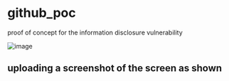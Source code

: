# github_poc
proof of concept for the information disclosure vulnerability

![image](https://user-images.githubusercontent.com/52862591/147945352-71300ef1-a282-4077-8afe-5e42e3090a9d.png)

## uploading a screenshot of the screen as shown
